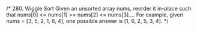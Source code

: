 
/*
280. Wiggle Sort
Given an unsorted array nums, reorder it in-place such that nums[0] <= nums[1] >= nums[2] <= nums[3]....
For example, given nums = [3, 5, 2, 1, 6, 4], one possible answer is [1, 6, 2, 5, 3, 4].
*/